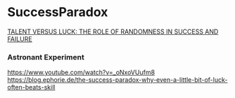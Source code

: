 # SuccessParadox
[TALENT VERSUS LUCK: THE ROLE OF RANDOMNESS IN SUCCESS AND FAILURE](https://www.worldscientific.com/doi/abs/10.1142/S0219525918500145)

### Astronant Experiment
https://www.youtube.com/watch?v=_oNxoVUufm8
https://blog.ephorie.de/the-success-paradox-why-even-a-little-bit-of-luck-often-beats-skill




